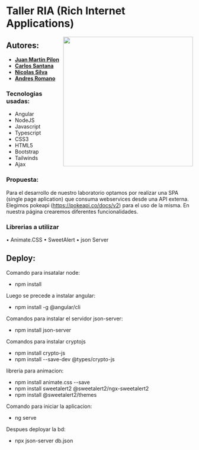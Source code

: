 # Taller RIA (Rich Internet Applications)

<img align="right" width="350" src="https://i.giphy.com/media/v1.Y2lkPTc5MGI3NjExOXN6cXA5eHR6ZHBobDc3dXd1bGQzc2NmOWI0dnNnbnI3dnd5YTAwMSZlcD12MV9pbnRlcm5hbF9naWZfYnlfaWQmY3Q9Zw/zOvBKUUEERdNm/giphy.gif">

## Autores:

* **[Juan Martin Pilon](https://github.com/JuanmaPilon)**
* **[Carlos Santana](https://github.com/Carlangassss)**
* **[Nicolas Silva](https://github.com/NicoSTeam)**
* **[Andres Romano](https://github.com/AndresRomano)**

### Tecnologias usadas:

- Angular
- NodeJS
- Javascript
- Typescript
- CSS3
- HTML5
- Bootstrap
- Tailwinds
- Ajax

### Propuesta:

Para el desarrollo de nuestro laboratorio optamos por realizar una SPA (single page aplication) que consuma webservices desde una API externa. Elegimos pokeapi (https://pokeapi.co/docs/v2) para el uso de la misma.  En nuestra página crearemos diferentes funcionalidades.

###	Librerias a utilizar

•	Animate.CSS
•	SweetAlert
•	json Server

## Deploy:
Comando para insatalar node:

- npm install

Luego se precede a instalar angular:

- npm install -g @angular/cli

Comandos para instalar el servidor json-server:

- npm install json-server

Comandos para instalar cryptojs

- npm install crypto-js
- npm install --save-dev @types/crypto-js

libreria para animacion:

- npm install animate.css --save
- npm install sweetalert2 @sweetalert2/ngx-sweetalert2
- npm install @sweetalert2/themes

Comando para iniciar la aplicacion:

- ng serve

Despues deployar la bd:

- npx json-server db.json
